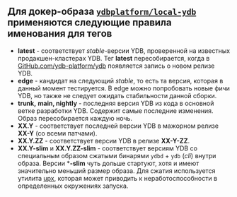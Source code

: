 ## Для докер-образа [`ydbplatform/local-ydb`](https://hub.docker.com/r/ydbplatform/local-ydb) применяются следующие правила именования для тегов

* **latest** - соответствует *stable*-версии YDB, проверенной на известных продакшен-кластерах YDB. Тег **latest** пересобирается, когда в [GitHub.com/ydb-platform/ydb](https://github.com/ydb-platform/ydb/releases) появляется запись о новом релизе YDB.
* **edge** - кандидат на следующий *stable*, то есть та версия, которая в данный момент тестируется. В edge можно попробовать новые фичи YDB, но также не следует ожидать стабильности данной сборки.
* **trunk,** **main, nightly** - последняя версия YDB из кода в основной ветке разработки YDB. Содержит самые последние изменения. Образ пересобирается каждую ночь.
* **XX.Y** - соответствует последней версии YDB в мажорном релизе **XX-Y** (со всеми патчами).
* **XX.Y.ZZ** - соответствует версии YDB в релизе **XX-Y-ZZ**.
* **XX.Y-slim** и **XX.Y.ZZ-slim** - соответствует версиям YDB со специальным образом сжатыми бинарями `ydbd` \+ `ydb` (*cli*) внутри образа. Версии \***-slim** чуть дольше стартуют, хотя и имеют значительно меньший размер образа. Для сжатия используется утилита [upx](https://github.com/upx/upx), которая может приводить к неработоспособности в определенных окружениях запуска.
